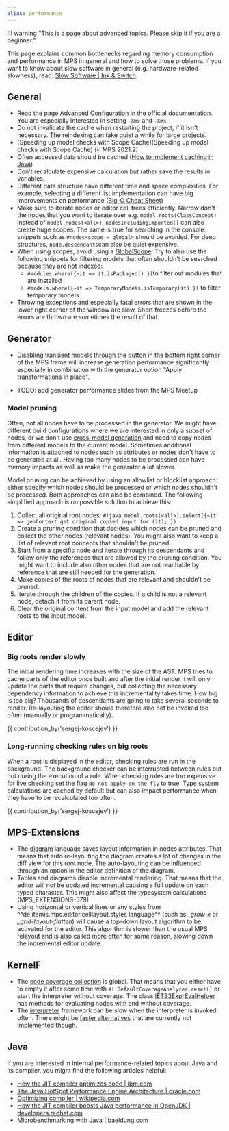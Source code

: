```yaml
---
alias: performance
---
```


!!! warning "This is a page about advanced topics. Please skip it if you are a beginner."

This page explains common bottlenecks regarding memory consumption and performance in MPS in general and how to solve those problems.
If you want to know about slow software in general (e.g. hardware-related slowness), read: [Slow Software | Ink & Switch](https://www.inkandswitch.com/slow-software/).

## General

- Read the page [Advanced Configuration](https://www.jetbrains.com/help/mps/tuning-the-ide.html) in the official documentation. You are especially interested in setting `-Xmx` and `-Xms`.
- Do not invalidate the cache when restarting the project, if it isn't necessary. The reindexing can take quiet a while for large projects.
- [Speeding up model checks with Scope Cache](Speeding up model checks with Scope Cache) (< MPS 2021.2)
- Often accessed data should be cached ([How to implement caching in Java](https://medium.com/analytics-vidhya/how-to-implement-cache-in-java-d9aa5e9577f2))
- Don't recalculate expensive calculation but rather save the results in variables.
- Different data structure have different time and space complexities. For example, selecting a different list implementation can have big improvements on performance ([Big-O Cheat Sheet](https://www.bigocheatsheet.com/))
- Make sure to iterate nodes or editor cell trees efficiently. Narrow don't the nodes that you want to iterate over e.g. `model.roots(ClassConcept)` instead of
 `model.nodes(<all>)`. `nodesIncludingImported()` can also create huge scopes. The same is true for searching in the console: snippets such as `#nodes<scope = global>` should be avoided. For deep structures, `node.descendants`can also be quiet expensive.
- When using scopes, avoid using a [GlobalScope](http://127.0.0.1:63320/node?ref=6ed54515-acc8-4d1e-a16c-9fd6cfe951ea%2Fjava%3Ajetbrains.mps.project%28MPS.Core%2F%29%2F%7EGlobalScope). Try to also use the following snippets for filtering models that often shouldn't be searched because they are not indexed:
    - `#modules.where({~it => it.isPackaged() })`to filter out modules that are installed
    - `#models.where({~it => TemporaryModels.isTemporary(it) })` to filter temporary models
- Throwing exceptions and especially fatal errors that are shown in the lower right corner of the window are slow. Short
  freezes before the errors are thrown are sometimes the result of that.

## Generator

- Disabling transient models through the button in the bottom right corner of the MPS frame will increase generation performance significantly especially
  in combination with the generator option "Apply transformations in place".

- TODO: add generator performance slides from the MPS Meetup

### Model pruning

Often, not all nodes have to be processed in the generator. We might have different build configurations where we are interested
in only a subset of nodes, or we don't use [cross-model generation](https://www.jetbrains.com/help/mps/generation-plan.html#cross-modelgeneration) and
need to copy nodes from different models to the current model. Sometimes additional information is attached to nodes such as attributes
or nodes don't have to be generated at all. Having too many nodes to be processed can have memory impacts as well as make the generator a lot slower.

Model pruning can be achieved by using an allowlist or blocklist approach: either specify which nodes should be processed or which nodes
shouldn't be processed. Both approaches can also be combined. The following simplified approach is on possible solution to achieve this:

1. Collect all original root nodes: `#!java model.roots(<all>).select({~it => genContext.get original copied input for (it); })`
2. Create a pruning condition that decides which nodes can be pruned and collect the other nodes (relevant nodes). You might also want to keep a list of relevant root concepts that shouldn't be pruned.
3. Start from a specific node and iterate through its descendants and follow only the references that are allowed by the pruning condition. You might want to
include also other nodes that are not reachable by reference that are still needed for the generation.
4. Make copies of the roots of nodes that are relevant and shouldn't be pruned.
5. Iterate through the children of the copies. If a child is not a relevant node, detach it from its parent node.
6. Clear the original content from the input model and add the relevant roots to the input model.

## Editor

### Big roots render slowly

The initial rendering time increases with the size of the AST. MPS tries to cache parts of the editor once built and after the initial render it will only update the parts that require changes, but collecting the necessary dependency information to achieve this incrementality takes time.
How big is too big? Thousands of descendants are going to take several seconds to render. Re-layouting the editor should therefore also not be invoked
too often (manually or programmatically).

{{ contribution_by('sergej-koscejev') }}

### Long-running checking rules on big roots

When a root is displayed in the editor, checking rules are run in the background. The background checker can be interrupted between rules but not during the execution of a rule. When checking rules are too expensive for live checking set the flag `do not apply on the fly` to true.
Type system calculations are cached by default but can also impact performance when they have to be recalculated too often. 

{{ contribution_by('sergej-koscejev') }}

## MPS-Extensions

- The [diagram](https://jetbrains.github.io/MPS-extensions/extensions/editor/diagrams/) language saves layout information in nodes attributes. That means
 that auto re-layouting the diagram creates a lot of changes in the diff view for this root node. The auto-layouting can be influenced through
 an option in the editor definition of the diagram.
- Tables and diagrams disable incremental rendering. That means that the editor will not be updated incremental causing a full update on each typed character.
  This might also affect the typesystem calculations (MPS_EXTENSIONS-579)
- Using horizontal or vertical lines or any styles from  ^^de.itemis.mps.editor.celllayout.styles language^^ (such as *_grow-x* or *_grid-layout-flatten*) will cause a top-down layout algorithm to be activated for the editor. This algorithm is slower than the usual MPS relayout and is also called more often for some reason, slowing down the incremental editor update.

## KernelF

- The [code coverage collection](http://localhost:8000/mps-platform-docs/platform_essentials/interpreter/#code-coverage) is global. That means that you either
have to empty it after some time with `#! DefaultCoverageAnalyzer.reset()` or start the interpreter without coverage. The class
[IETS3ExprEvalHelper](http://127.0.0.1:63320/node?ref=r%3A83e946de-2a7f-4a4c-b3c9-4f671aa7f2db%28org.iets3.core.expr.base.behavior%29%2F4065005624681052837) has methods for evaluating nodes with and without coverage.
- The [interpreter](http://mbeddr.com/interpreter/Interpreter.html) framework can be slow when the interpreter is invoked often.
  There might be [faster alternatives](https://www.nikostotz.de/blog/high-performance-interpreters-for-jetbrains-mps/) that are currently not
 implemented though.

## Java

If you are interested in internal performance-related topics about Java and its compiler, you might find the following articles helpful:

- [How the JIT compiler optimizes code | ibm.com](https://www.ibm.com/docs/en/sdk-java-technology/8?topic=compiler-how-jit-optimizes-code)
- [The Java HotSpot Performance Engine Architecture | oracle.com](https://www.oracle.com/java/technologies/whitepaper.html)
- [Optimizing compiler | wikipedia.com](https://en.wikipedia.org/wiki/Optimizing_compiler)
- [How the JIT compiler boosts Java performance in OpenJDK | developers.redhat.com](https://developers.redhat.com/articles/2021/06/23/how-jit-compiler-boosts-java-performance-openjdk)
- [Microbenchmarking with Java | baeldung.com](https://www.baeldung.com/java-microbenchmark-harness)
